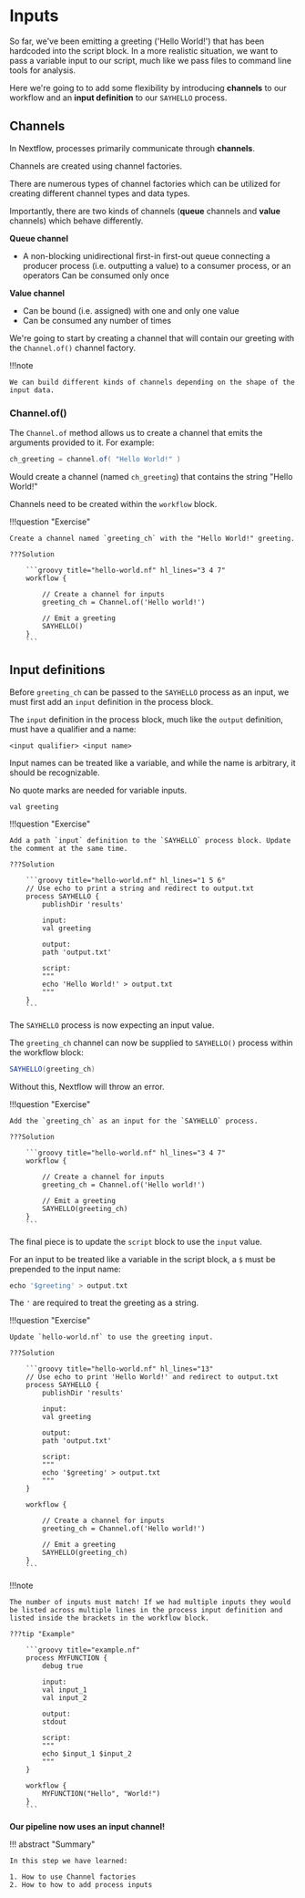 # Inputs

So far, we've been emitting a greeting ('Hello World!') that has been hardcoded into the script block. In a more realistic situation, we want to pass a variable input to our script, much like we pass files to command line tools for analysis.

Here we're going to to add some flexibility by introducing **channels** to our workflow and an **input definition** to our `SAYHELLO` process.

## Channels

In Nextflow, processes primarily communicate through **channels**.

Channels are created using channel factories.

There are numerous types of channel factories which can be utilized for creating different channel types and data types.

Importantly, there are two kinds of channels (**queue** channels and **value** channels) which behave differently.

**Queue channel**

- A non-blocking unidirectional first-in first-out queue connecting a producer process (i.e. outputting a value) to a consumer process, or an operators
Can be consumed only once

**Value channel**

- Can be bound (i.e. assigned) with one and only one value
- Can be consumed any number of times

We're going to start by creating a channel that will contain our greeting with the `Channel.of()` channel factory.

!!!note

    We can build different kinds of channels depending on the shape of the input data.

### Channel.of()

The `Channel.of` method allows us to create a channel that emits the arguments provided to it. For example:

```groovy
ch_greeting = channel.of( "Hello World!" )
```

Would create a channel (named `ch_greeting`) that contains the string "Hello World!"

Channels need to be created within the `workflow` block.

!!!question "Exercise"

    Create a channel named `greeting_ch` with the "Hello World!" greeting.

    ???Solution

        ```groovy title="hello-world.nf" hl_lines="3 4 7"
        workflow {

            // Create a channel for inputs
            greeting_ch = Channel.of('Hello world!')

            // Emit a greeting
            SAYHELLO()
        }
        ```

## Input definitions

Before `greeting_ch` can be passed to the `SAYHELLO` process as an input, we must first add an `input` definition in the process block.

The `input` definition in the process block, much like the `output` definition, must have a qualifier and a name:

```
<input qualifier> <input name>
```

Input names can be treated like a variable, and while the name is arbitrary, it should be recognizable.

No quote marks are needed for variable inputs.

```
val greeting
```

!!!question "Exercise"

    Add a path `input` definition to the `SAYHELLO` process block. Update the comment at the same time.

    ???Solution

        ```groovy title="hello-world.nf" hl_lines="1 5 6"
        // Use echo to print a string and redirect to output.txt
        process SAYHELLO {
            publishDir 'results'

            input:
            val greeting

            output: 
            path 'output.txt'
            
            script:
            """
            echo 'Hello World!' > output.txt
            """
        }
        ```

The `SAYHELLO` process is now expecting an input value.

The `greeting_ch` channel can now be supplied to `SAYHELLO()` process within the workflow block:

```groovy
SAYHELLO(greeting_ch)
```

Without this, Nextflow will throw an error.

!!!question "Exercise"

    Add the `greeting_ch` as an input for the `SAYHELLO` process.

    ???Solution

        ```groovy title="hello-world.nf" hl_lines="3 4 7"
        workflow {

            // Create a channel for inputs
            greeting_ch = Channel.of('Hello world!')

            // Emit a greeting
            SAYHELLO(greeting_ch)
        }
        ```

The final piece is to update the `script` block to use the `input` value.

For an input to be treated like a variable in the script block, a `$` must be prepended to the input name:

```groovy
echo '$greeting' > output.txt
```

The `'` are required to treat the greeting as a string.

!!!question "Exercise"

    Update `hello-world.nf` to use the greeting input.

    ???Solution

        ```groovy title="hello-world.nf" hl_lines="13"
        // Use echo to print 'Hello World!' and redirect to output.txt
        process SAYHELLO {
            publishDir 'results'

            input:
            val greeting

            output: 
            path 'output.txt'
            
            script:
            """
            echo '$greeting' > output.txt
            """
        }

        workflow {

            // Create a channel for inputs
            greeting_ch = Channel.of('Hello world!')

            // Emit a greeting
            SAYHELLO(greeting_ch)
        }
        ```

!!!note

    The number of inputs must match! If we had multiple inputs they would be listed across multiple lines in the process input definition and listed inside the brackets in the workflow block.

    ???tip "Example"

        ```groovy title="example.nf"
        process MYFUNCTION {
            debug true 

            input:
            val input_1
            val input_2

            output:
            stdout

            script:
            """
            echo $input_1 $input_2
            """
        }

        workflow {
            MYFUNCTION("Hello", "World!")
        }
        ```

**Our pipeline now uses an input channel!**

!!! abstract "Summary"

    In this step we have learned:  

    1. How to use Channel factories 
    2. How to how to add process inputs
